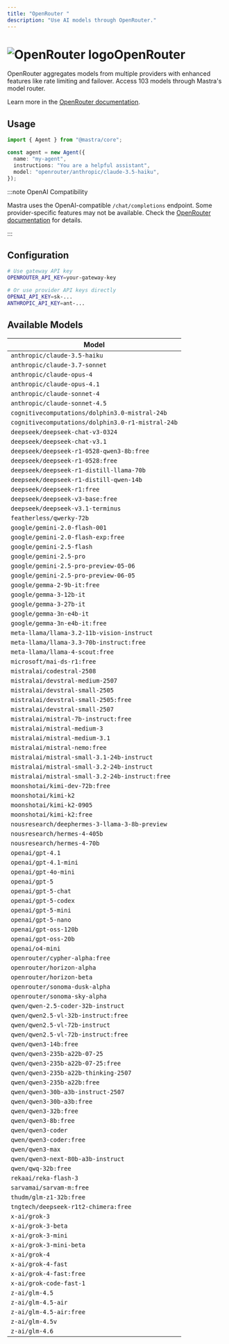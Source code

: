 ```yaml
---
title: "OpenRouter "
description: "Use AI models through OpenRouter."
---
```


# <img src="https://models.dev/logos/openrouter.svg" alt="OpenRouter logo" className="inline w-8 h-8 mr-2 align-middle dark:invert dark:brightness-0 dark:contrast-200" />OpenRouter

OpenRouter aggregates models from multiple providers with enhanced features like rate limiting and failover. Access 103 models through Mastra's model router.

Learn more in the [OpenRouter documentation](https://openrouter.ai/models).

## Usage

```typescript
import { Agent } from "@mastra/core";

const agent = new Agent({
  name: "my-agent",
  instructions: "You are a helpful assistant",
  model: "openrouter/anthropic/claude-3.5-haiku",
});
```

:::note OpenAI Compatibility

Mastra uses the OpenAI-compatible `/chat/completions` endpoint. Some provider-specific features may not be available. Check the [OpenRouter documentation](https://openrouter.ai/models) for details.

:::

## Configuration

```bash
# Use gateway API key
OPENROUTER_API_KEY=your-gateway-key

# Or use provider API keys directly
OPENAI_API_KEY=sk-...
ANTHROPIC_API_KEY=ant-...
```

## Available Models

| Model                                             |
| ------------------------------------------------- |
| `anthropic/claude-3.5-haiku`                      |
| `anthropic/claude-3.7-sonnet`                     |
| `anthropic/claude-opus-4`                         |
| `anthropic/claude-opus-4.1`                       |
| `anthropic/claude-sonnet-4`                       |
| `anthropic/claude-sonnet-4.5`                     |
| `cognitivecomputations/dolphin3.0-mistral-24b`    |
| `cognitivecomputations/dolphin3.0-r1-mistral-24b` |
| `deepseek/deepseek-chat-v3-0324`                  |
| `deepseek/deepseek-chat-v3.1`                     |
| `deepseek/deepseek-r1-0528-qwen3-8b:free`         |
| `deepseek/deepseek-r1-0528:free`                  |
| `deepseek/deepseek-r1-distill-llama-70b`          |
| `deepseek/deepseek-r1-distill-qwen-14b`           |
| `deepseek/deepseek-r1:free`                       |
| `deepseek/deepseek-v3-base:free`                  |
| `deepseek/deepseek-v3.1-terminus`                 |
| `featherless/qwerky-72b`                          |
| `google/gemini-2.0-flash-001`                     |
| `google/gemini-2.0-flash-exp:free`                |
| `google/gemini-2.5-flash`                         |
| `google/gemini-2.5-pro`                           |
| `google/gemini-2.5-pro-preview-05-06`             |
| `google/gemini-2.5-pro-preview-06-05`             |
| `google/gemma-2-9b-it:free`                       |
| `google/gemma-3-12b-it`                           |
| `google/gemma-3-27b-it`                           |
| `google/gemma-3n-e4b-it`                          |
| `google/gemma-3n-e4b-it:free`                     |
| `meta-llama/llama-3.2-11b-vision-instruct`        |
| `meta-llama/llama-3.3-70b-instruct:free`          |
| `meta-llama/llama-4-scout:free`                   |
| `microsoft/mai-ds-r1:free`                        |
| `mistralai/codestral-2508`                        |
| `mistralai/devstral-medium-2507`                  |
| `mistralai/devstral-small-2505`                   |
| `mistralai/devstral-small-2505:free`              |
| `mistralai/devstral-small-2507`                   |
| `mistralai/mistral-7b-instruct:free`              |
| `mistralai/mistral-medium-3`                      |
| `mistralai/mistral-medium-3.1`                    |
| `mistralai/mistral-nemo:free`                     |
| `mistralai/mistral-small-3.1-24b-instruct`        |
| `mistralai/mistral-small-3.2-24b-instruct`        |
| `mistralai/mistral-small-3.2-24b-instruct:free`   |
| `moonshotai/kimi-dev-72b:free`                    |
| `moonshotai/kimi-k2`                              |
| `moonshotai/kimi-k2-0905`                         |
| `moonshotai/kimi-k2:free`                         |
| `nousresearch/deephermes-3-llama-3-8b-preview`    |
| `nousresearch/hermes-4-405b`                      |
| `nousresearch/hermes-4-70b`                       |
| `openai/gpt-4.1`                                  |
| `openai/gpt-4.1-mini`                             |
| `openai/gpt-4o-mini`                              |
| `openai/gpt-5`                                    |
| `openai/gpt-5-chat`                               |
| `openai/gpt-5-codex`                              |
| `openai/gpt-5-mini`                               |
| `openai/gpt-5-nano`                               |
| `openai/gpt-oss-120b`                             |
| `openai/gpt-oss-20b`                              |
| `openai/o4-mini`                                  |
| `openrouter/cypher-alpha:free`                    |
| `openrouter/horizon-alpha`                        |
| `openrouter/horizon-beta`                         |
| `openrouter/sonoma-dusk-alpha`                    |
| `openrouter/sonoma-sky-alpha`                     |
| `qwen/qwen-2.5-coder-32b-instruct`                |
| `qwen/qwen2.5-vl-32b-instruct:free`               |
| `qwen/qwen2.5-vl-72b-instruct`                    |
| `qwen/qwen2.5-vl-72b-instruct:free`               |
| `qwen/qwen3-14b:free`                             |
| `qwen/qwen3-235b-a22b-07-25`                      |
| `qwen/qwen3-235b-a22b-07-25:free`                 |
| `qwen/qwen3-235b-a22b-thinking-2507`              |
| `qwen/qwen3-235b-a22b:free`                       |
| `qwen/qwen3-30b-a3b-instruct-2507`                |
| `qwen/qwen3-30b-a3b:free`                         |
| `qwen/qwen3-32b:free`                             |
| `qwen/qwen3-8b:free`                              |
| `qwen/qwen3-coder`                                |
| `qwen/qwen3-coder:free`                           |
| `qwen/qwen3-max`                                  |
| `qwen/qwen3-next-80b-a3b-instruct`                |
| `qwen/qwq-32b:free`                               |
| `rekaai/reka-flash-3`                             |
| `sarvamai/sarvam-m:free`                          |
| `thudm/glm-z1-32b:free`                           |
| `tngtech/deepseek-r1t2-chimera:free`              |
| `x-ai/grok-3`                                     |
| `x-ai/grok-3-beta`                                |
| `x-ai/grok-3-mini`                                |
| `x-ai/grok-3-mini-beta`                           |
| `x-ai/grok-4`                                     |
| `x-ai/grok-4-fast`                                |
| `x-ai/grok-4-fast:free`                           |
| `x-ai/grok-code-fast-1`                           |
| `z-ai/glm-4.5`                                    |
| `z-ai/glm-4.5-air`                                |
| `z-ai/glm-4.5-air:free`                           |
| `z-ai/glm-4.5v`                                   |
| `z-ai/glm-4.6`                                    |
